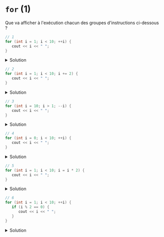 # `for` (1)

Que va afficher à l'exécution chacun des groupes d'instructions ci-dessous ?

~~~cpp
// 1
for (int i = 1; i < 10; ++i) {
   cout << i << " ";
}
~~~

<details>
<summary>Solution</summary>

~~~
1 2 3 4 5 6 7 8 9
~~~
</details>


~~~cpp
// 2
for (int i = 1; i < 10; i += 2) {
   cout << i << " ";
}
~~~

<details>
<summary>Solution</summary>

~~~
1 3 5 7 9
~~~
</details>

~~~cpp
// 3
for (int i = 10; i > 1; --i) {
   cout << i << " ";
}
~~~

<details>
<summary>Solution</summary>

~~~
10 9 8 7 6 5 4 3 2
~~~
</details>

~~~cpp
// 4
for (int i = 0; i < 10; ++i) {
   cout << i << " ";
}
~~~

<details>
<summary>Solution</summary>

~~~
0 1 2 3 4 5 6 7 8 9
~~~
</details>

~~~cpp
// 5
for (int i = 1; i < 10; i = i * 2) {
   cout << i << " ";
}
~~~

<details>
<summary>Solution</summary>

~~~
1 2 4 8
~~~
</details>

~~~cpp
// 6
for (int i = 1; i < 10; ++i) {
   if (i % 2 == 0) {
      cout << i << " ";
   }
}
~~~

<details>
<summary>Solution</summary>

~~~
2 4 6 8
~~~
</details>
